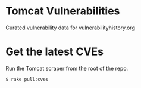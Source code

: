 # Tomcat Vulnerabilities

Curated vulnerability data for vulnerabilityhistory.org

# Get the latest CVEs

Run the Tomcat scraper from the root of the repo.

`$ rake pull:cves`
